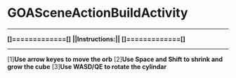 # GOASceneActionBuildActivity

   *********************
   **[]=============[]**
   **||Instructions:||**
   **[]=============[]**
   *********************
   
[1]**Use arrow keyes to move the orb**
[2]**Use Space and Shift to shrink and grow the cube**
[3]**Use WASD/QE to rotate the cylindar**
